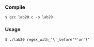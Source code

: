 ### Compile
```
$ gcc lab20.c -o lab20
```

### Usage
```
$ ./lab20 regex_with_'\'_before'*'or'?'
```
